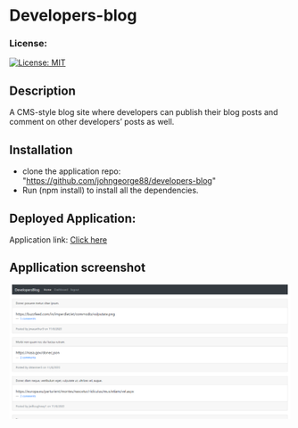 # Developers-blog

### License:
  [![License: MIT](https://img.shields.io/badge/License-MIT-yellow.svg)](https://opensource.org/licenses/MIT)

## Description 
A CMS-style blog site where developers can publish their blog posts and comment on other developers’ posts as well.

## Installation
* clone the application repo: "https://github.com/johngeorge88/developers-blog"
* Run (npm install) to install all the dependencies.

## Deployed Application:
Application link: <a href="https://guarded-refuge-20906.herokuapp.com/">Click here</a>

## Appllication screenshot
<img src="./assets/Developers-Blog-screenshot.png" />